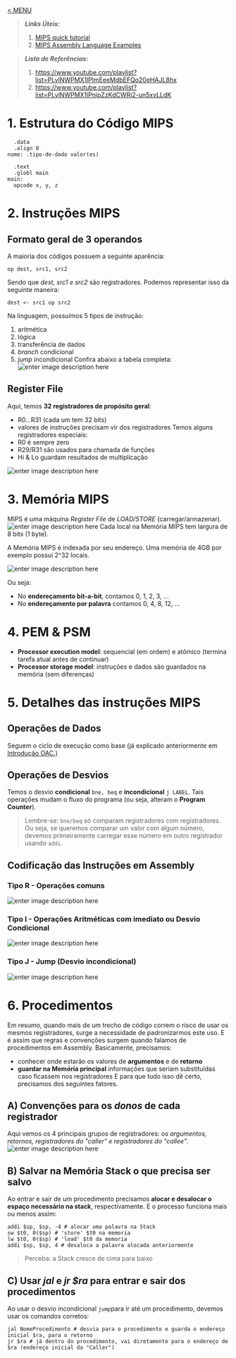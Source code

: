 [< MENU](https://github.com/felipemnds/computer-science-notebook/blob/master/README.md)
>  ***Links Úteis:***
> 1. [MIPS  quick tutorial](http://logos.cs.uic.edu/366/notes/mips%20quick%20tutorial.htm)
> 2. [MIPS Assembly Language Examples](https://courses.cs.washington.edu/courses/cse378/03wi/lectures/mips-asm-examples.html)

>  ***Lista de Referências:***
> 1. https://www.youtube.com/playlist?list=PLylNWPMX1lPlmEeeMdbEFQo20eHAJL8hx
> 2. https://www.youtube.com/playlist?list=PLylNWPMX1lPnipZzKdCWRj2-un5xvLLdK

# 1. Estrutura do Código MIPS
```
  .data
  .align 0
nome: .tipo-de-dado valor(es)  

  .text
  .globl main
main: 
  opcode x, y, z
```

# 2. Instruções MIPS
## Formato geral de 3 operandos
A maioria dos códigos possuem a seguinte aparência:
```
op dest, src1, src2
```
Sendo que *dest, src1 e src2* são registradores. Podemos representar isso da seguinte maneira:
```
dest <- src1 op src2
```
Na linguagem, possuímos 5 tipos de instrução:
1. aritmética
2. lógica
3. transferência de dados
4. *branch* condicional
5. *jump* incondicional
Confira abaixo a tabela completa:
![enter image description here](https://lh3.googleusercontent.com/qm3xYxQlMIhJHKeVMPeSA0yy7JuHxFBhy9iCdJlc3RX1EQJsCnNYA8SuT_jgCPTxbmfU1gvg9dZM)

## Register File
Aqui, temos **32 registradores de propósito geral**:
- R0...R31 (cada um tem 32 bits)
- valores de instruções precisam vir dos registradores
Temos alguns registradores especiais:
- R0 é sempre zero
- R29/R31 são usados para chamada de funções
- Hi & Lo guardam resultados de multiplicação

![enter image description here](https://lh3.googleusercontent.com/X3bCiqey-3vaEcBLt1T-83cNs2nWtNLR-WE_uvJGPNwuEopmO5gvOk8DYL1xoD8JourhI4nfMRIB)

# 3. Memória MIPS
MIPS é uma máquina *Register File* de *LOAD/STORE* (carregar/armazenar).
![enter image description here](https://lh3.googleusercontent.com/3zePqjPuqRXektIVAcl1egs-YD9PCDsAfSjcgnIDFW8W3_A3sCA24m3fVagf3gsFFi0PycfQsgGh)
Cada local na Memória MIPS tem largura de 8 bits (1 byte).

A Memória MIPS é indexada por seu endereço. Uma memória de 4GB por exemplo possui 2^32 locais.

![enter image description here](https://lh3.googleusercontent.com/6s8LE7m-9H6nv_gS3p6JsNwgPZIXMsmBK5trBVMYmQIxF3qtetT9YDhbiscucCgz5sgl-cPupwfy)

Ou seja:
- No **endereçamento bit-a-bit**, contamos 0, 1, 2, 3, ...
- No **endereçamento por palavra** contamos 0, 4, 8, 12, ...

# 4. PEM & PSM
- **Processor execution model**: sequencial (em ordem) e atômico (termina tarefa atual antes de continuar)
- **Processor storage model**: instruções e dados são guardados na memória (sem diferenças)

# 5. Detalhes das instruções MIPS 
## Operações de Dados
Seguem o ciclo de execução como base (já explicado anteriormente em [Introdução OAC.)](https://github.com/felipemnds/computer-science-notebook/blob/master/organizacao-arquitetura-computadores/introducao-oac.md)
## Operações de Desvios
Temos o desvio **condicional** ` bne, beq ` e **incondicional** ` j LABEL `. Tais operações mudam o fluxo do programa (ou seja, alteram o **Program Counter**).
> Lembre-se: ` bne/beq ` só comparam registradores com registradores. Ou seja, se queremos comparar um valor com algum número, devemos primeiramente carregar esse número em outro registrador usando ` addi `.

## Codificação das Instruções em Assembly
### Tipo R - Operações comuns

![enter image description here](https://lh3.googleusercontent.com/qG4GVQsos0FuZMNvGgh10Ash0HQkPoS4I5CfzDjYQIb-xzexU9T_DhOMDd6IbCLSbj4TBvsNt1aR)

### Tipo I - Operações Aritméticas com imediato ou Desvio Condicional

![enter image description here](https://lh3.googleusercontent.com/akYUT4yQPFVPxTDnxupZTq32QBKnJXN5R8D7j4nBSBy39sAS9aQpgEVGW0MYag5J-gV4qayILWN5)

### Tipo J - Jump (Desvio incondicional)

![enter image description here](https://lh3.googleusercontent.com/QpQyQgIPfDWyTbGUynEhCxAn5z2zocumj3l7EzaaRcB_p7gMAOOO3RpXC7USCJzFQrgzNnj72Mly)

# 6. Procedimentos
Em resumo, quando mais de um trecho de código correm o risco de usar os mesmos registradores, surge a necessidade de padronizarmos este uso. E é assim que regras e convenções surgem quando falamos de procedimentos em Assembly.
Basicamente, precisamos:
- conhecer onde estarão os valores de **argumentos** e de **retorno**
- **guardar na Memória principal** informações que seriam substituídas caso ficassem nos registradores
E para que tudo isso dê certo, precisamos dos seguintes fatores.
## A) Convenções para os *donos* de cada registrador
Aqui vemos os 4 principais grupos de registradores: os *argumentos, retornos, registradores do "caller" e registradores do "callee"*.
![enter image description here](https://lh3.googleusercontent.com/EwVqLeX93KYeu3_8RF6iOsEAhZst2f7QBzG4k08fS1s8ogUTqPKmZAM1Dg3ur1dYbX2vP95ldIgp)
## B) Salvar na Memória Stack o que precisa ser salvo
Ao entrar e sair de um procedimento precisamos **alocar e desalocar o espaço necessário na stack**, respectivamente. E o processo funciona mais ou menos assim:
```
addi $sp, $sp, -4 # alocar uma palavra na Stack
sw $t0, 0($sp) # 'store' $t0 na memoria
lw $t0, 0($sp) # 'load' $t0 da memoria
addi $sp, $sp, 4 # desaloca a palavra alocada anteriormente
```
> Perceba: a Stack cresce de cima para baixo
## C) Usar *jal* e *jr $ra* para entrar e sair dos procedimentos
Ao usar o desvio incondicional ` jump `para ir até um procedimento, devemos usar os comandos corretos:
```
jal NomeProcedimento # desvia para o procedimento e guarda o endereço inicial $ra, para o retorno
jr $ra # já dentro do procedimento, vai diretamente para o endereço de $ra (endereço inicial do "Caller")
```
<!--stackedit_data:
eyJoaXN0b3J5IjpbOTQzMDg4NjA4LC0xMzk2ODIyNjY1XX0=
-->